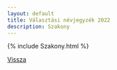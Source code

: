 ```yaml
---
layout: default
title: Választási névjegyzék 2022
description: Szakony
---
```


{% include Szakony.html %}

[Vissza](./)